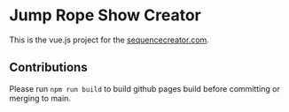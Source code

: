 # Jump Rope Show Creator

This is the vue.js project for the [sequencecreator.com](https://sequencecreator.com).

## Contributions

Please run `npm run build` to build github pages build before committing or merging to main.
